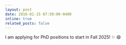 ```yaml
---
layout: post
date: 2016-01-15 07:59:00-0400
inline: true
related_posts: false
---
```


I am applying for PhD positions to start in Fall 2025! :sparkles: :smile:
